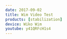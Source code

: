 ```yaml
---
date: 2017-09-02
title: Wim Video Test
products: [stabilization]
device: Wiko Wim
youtube: y41QRFcH1s4
---
```

